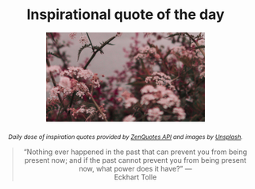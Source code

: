 
<div align="center">

# Inspirational quote of the day

<img src="./data/photo.jpeg" alt="Beautiful nature photo" width="320" height="180">

<sub><i>Daily dose of inspiration quotes provided by [ZenQuotes API](https://zenquotes.io/) and images by [Unsplash](https://unsplash.com/).</i></sub>


<blockquote>&ldquo;Nothing ever happened in the past that can prevent you from being present now; and if the past cannot prevent you from being present now, what power does it have?&rdquo; &mdash; <footer>Eckhart Tolle</footer></blockquote>

</div>
